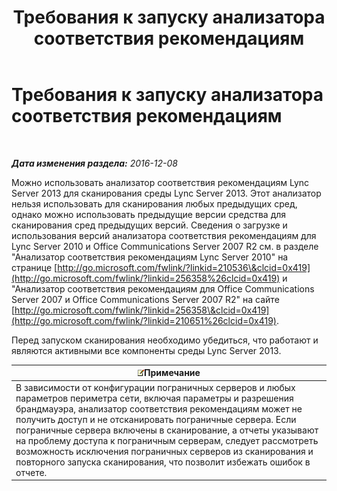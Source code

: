 ﻿---
title: Требования к запуску анализатора соответствия рекомендациям
TOCTitle: Требования к запуску анализатора соответствия рекомендациям
ms:assetid: 3c7dc44e-5f8a-40a7-9ebb-9ad707ac0007
ms:mtpsurl: https://technet.microsoft.com/ru-ru/library/Gg591345(v=OCS.15)
ms:contentKeyID: 49309509
ms.date: 12/10/2016
mtps_version: v=OCS.15
ms.translationtype: HT
---

# Требования к запуску анализатора соответствия рекомендациям

 

_**Дата изменения раздела:** 2016-12-08_

Можно использовать анализатор соответствия рекомендациям Lync Server 2013 для сканирования среды Lync Server 2013. Этот анализатор нельзя использовать для сканирования любых предыдущих сред, однако можно использовать предыдущие версии средства для сканирования сред предыдущих версий. Сведения о загрузке и использования версий анализатора соответствия рекомендациям для Lync Server 2010 и Office Communications Server 2007 R2 см. в разделе "Анализатор соответствия рекомендациям Lync Server 2010" на странице [http://go.microsoft.com/fwlink/?linkid=210536\&clcid=0x419](http://go.microsoft.com/fwlink/?linkid=256358%26clcid=0x419) и "Анализатор соответствия рекомендациям для Office Communications Server 2007 и Office Communications Server 2007 R2" на сайте [http://go.microsoft.com/fwlink/?linkid=256358\&clcid=0x419](http://go.microsoft.com/fwlink/?linkid=210651%26clcid=0x419).

Перед запуском сканирования необходимо убедиться, что работают и являются активными все компоненты среды Lync Server 2013.

<table>
<thead>
<tr class="header">
<th><img src="images/Gg398412.note(OCS.15).gif" title="note" alt="note" />Примечание</th>
</tr>
</thead>
<tbody>
<tr class="odd">
<td>В зависимости от конфигурации пограничных серверов и любых параметров периметра сети, включая параметры и разрешения брандмауэра, анализатор соответствия рекомендациям может не получить доступ и не отсканировать пограничные сервера. Если пограничные сервера включены в сканирование, а отчеты указывают на проблему доступа к пограничным серверам, следует рассмотреть возможность исключения пограничных серверов из сканирования и повторного запуска сканирования, что позволит избежать ошибок в отчете.</td>
</tr>
</tbody>
</table>

